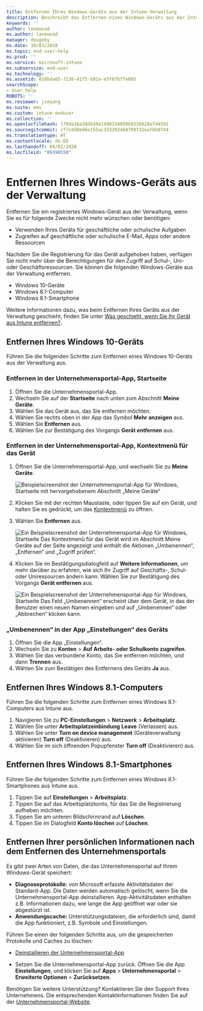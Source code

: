 ```yaml
---
title: Entfernen Ihres Windows-Geräts aus der Intune-Verwaltung
description: Beschreibt das Entfernen eines Windows-Geräts aus der Intune-Verwaltung
keywords: ''
author: lenewsad
ms.author: lanewsad
manager: dougeby
ms.date: 10/03/2018
ms.topic: end-user-help
ms.prod: ''
ms.service: microsoft-intune
ms.subservice: end-user
ms.technology: ''
ms.assetid: 018bda65-7238-41f5-b92a-e5f67b7fe085
searchScope:
- User help
ROBOTS: ''
ms.reviewer: jieyang
ms.suite: ems
ms.custom: intune-enduser
ms.collection: ''
ms.openlocfilehash: 1f0da16a34db49e1490334099b9236628afd4501
ms.sourcegitcommit: cf7cdd0e66e155ac153392468799732eafbb0744
ms.translationtype: HT
ms.contentlocale: de-DE
ms.lasthandoff: 09/02/2020
ms.locfileid: "89390550"
---
```

# <a name="remove-your-windows-device-from-management"></a>Entfernen Ihres Windows-Geräts aus der Verwaltung

Entfernen Sie ein registriertes Windows-Gerät aus der Verwaltung, wenn Sie es für folgende Zwecke nicht mehr wünschen oder benötigen:  
* Verwenden Ihres Geräts für geschäftliche oder schulische Aufgaben 
* Zugreifen auf geschäftliche oder schulische E-Mail, Apps oder andere Ressourcen

Nachdem Sie die Registrierung für das Gerät aufgehoben haben, verfügen Sie nicht mehr über die Berechtigungen für den Zugriff auf Schul-, Uni- oder Geschäftsressourcen. Sie können die folgenden Windows-Geräte aus der Verwaltung entfernen.  
* Windows 10-Geräte 
* Windows 8.1-Computer
* Windows 8.1-Smartphone
 
Weitere Informationen dazu, was beim Entfernen Ihres Geräts aus der Verwaltung geschieht, finden Sie unter [Was geschieht, wenn Sie Ihr Gerät aus Intune entfernen?](what-happens-if-you-unenroll-your-device-from-intune-windows.md).  

## <a name="remove-your-windows-10-device"></a>Entfernen Ihres Windows 10-Geräts
Führen Sie die folgenden Schritte zum Entfernen eines Windows 10-Geräts aus der Verwaltung aus.

### <a name="remove-in-company-portal-app-home-page"></a>Entfernen in der Unternehmensportal-App, **Startseite**  

1. Öffnen Sie die Unternehmensportal-App.
2. Wechseln Sie auf der **Startseite** nach unten zum Abschnitt **Meine Geräte**.
3. Wählen Sie das Gerät aus, das Sie entfernen möchten.
3. Wählen Sie rechts oben in der App das Symbol **Mehr anzeigen** aus.
4. Wählen Sie **Entfernen** aus. 
5. Wählen Sie zur Bestätigung des Vorgangs **Gerät entfernen** aus.  

### <a name="remove-in-company-portal-app-device-context-menu"></a>Entfernen in der Unternehmensportal-App, Kontextmenü für das Gerät  

1. Öffnen Sie die Unternehmensportal-App, und wechseln Sie zu **Meine Geräte**.

    ![Beispielscreenshot der Unternehmensportal-App für Windows, Startseite mit hervorgehobenem Abschnitt „Meine Geräte“](./media/1809_CheckAccess_Context_Select_Device.png)

2. Klicken Sie mit der rechten Maustaste, oder tippen Sie auf ein Gerät, und halten Sie es gedrückt, um das [Kontextmenü](/windows/uwp/design/controls-and-patterns/menus) zu öffnen.  

3. Wählen Sie **Entfernen** aus.  

    ![Ein Beispielscreenshot der Unternehmensportal-App für Windows, Startseite Das Kontextmenü für das Gerät wird im Abschnitt **Meine Geräte** auf der Seite angezeigt und enthält die Aktionen „Umbenennen“, „Entfernen“ und „Zugriff prüfen“.](./media/1809_DeviceContextMenu_Windows_CP.png)  

5. Klicken Sie im Bestätigungsdialogfeld auf **Weitere Informationen**, um mehr darüber zu erfahren, wie sich Ihr Zugriff auf Geschäfts-, Schul- oder Uniressourcen ändern kann. Wählen Sie zur Bestätigung des Vorgangs **Gerät entfernen** aus.   

     ![Ein Beispielscreenshot der Unternehmensportal-App für Windows, Startseite Das Feld „Umbenennen“ erscheint über dem Gerät, in das der Benutzer einen neuen Namen eingeben und auf „Umbenennen“ oder „Abbrechen“ klicken kann.](./media/1808_RemoveDevice_Popup.png)  


### <a name="remove-in-device-settings-app"></a>„Umbenennen“ in der App „Einstellungen“ des Geräts
1. Öffnen Sie die App „Einstellungen“. 
2. Wechseln Sie zu **Konten** > **Auf Arbeits- oder Schulkonto zugreifen**.
3. Wählen Sie das verbundene Konto, das Sie entfernen möchten, und dann **Trennen** aus.
4. Wählen Sie zum Bestätigen des Entfernens des Geräts **Ja** aus.

## <a name="remove-your-windows-81-computer"></a>Entfernen Ihres Windows 8.1-Computers
Führen Sie die folgenden Schritte zum Entfernen eines Windows 8.1-Computers aus Intune aus.

1. Navigieren Sie zu **PC-Einstellungen** > **Netzwerk** > **Arbeitsplatz**.
2. Wählen Sie unter **Arbeitsplatzeinbindung** **Leave** (Verlassen) aus.
3. Wählen Sie unter **Turn on device management** (Geräteverwaltung aktivieren) **Turn off** (Deaktivieren) aus.
4. Wählen Sie im sich öffnenden Popupfenster **Turn off** (Deaktivieren) aus.

## <a name="remove-your-windows-81-phone"></a>Entfernen Ihres Windows 8.1-Smartphones
Führen Sie die folgenden Schritte zum Entfernen eines Windows 8.1-Smartphones aus Intune aus.

1. Tippen Sie auf **Einstellungen** > **Arbeitsplatz**.
2. Tippen Sie auf das Arbeitsplatzkonto, für das Sie die Registrierung aufheben möchten.
3. Tippen Sie am unteren Bildschirmrand auf **Löschen**.
4. Tippen Sie im Dialogfeld **Konto löschen** auf **Löschen**.  
## <a name="removing-your-personal-information-after-removing-the-company-portal"></a>Entfernen Ihrer persönlichen Informationen nach dem Entfernen des Unternehmensportals  

Es gibt zwei Arten von Daten, die das Unternehmensportal auf Ihrem Windows-Gerät speichert:

- **Diagnoseprotokolle:** von Microsoft erfasste Aktivitätsdaten der Standard-App. Die Daten werden automatisch gelöscht, wenn Sie die Unternehmensportal-App deinstallieren. App-Aktivitätsdaten enthalten z.B. Informationen dazu, wie lange die App geöffnet war oder sie abgestürzt ist.
- **Anwendungscache:** Unterstützungsdateien, die erforderlich sind, damit die App funktioniert, z.B. Symbole und Einstellungen.

Führen Sie einen der folgenden Schritte aus, um die gespeicherten Protokolle und Caches zu löschen:

* [Deinstallieren der Unternehmensportal-App](https://support.microsoft.com/help/4028003/windows-10-uninstall-apps-and-programs) 

* Setzen Sie die Unternehmensportal-App zurück. Öffnen Sie die App **Einstellungen**, und klicken Sie auf **Apps** > **Unternehmensportal** > **Erweiterte Optionen** > **Zurücksetzen**. 

Benötigen Sie weitere Unterstützung? Kontaktieren Sie den Support Ihres Unternehmens. Die entsprechenden Kontaktinformationen finden Sie auf der [Unternehmensportal-Website](https://go.microsoft.com/fwlink/?linkid=2010980).
